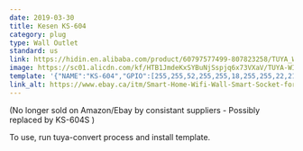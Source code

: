 ```yaml
---
date: 2019-03-30
title: Kesen KS-604
category: plug
type: Wall Outlet
standard: us
link: https://hidin.en.alibaba.com/product/60797577499-807823258/TUYA_WIFI_smart_US_standard_3_pin_wall_receptacle_outlet_works_with_alexa.html
image: https://sc01.alicdn.com/kf/HTB1JmdeKxSYBuNjSspjq6x73VXaV/TUYA-WIFI-smart-US-standard-3-pin.jpg
template: '{"NAME":"KS-604","GPIO":[255,255,52,255,255,18,255,255,22,21,255,255,17],"FLAG":0,"BASE":18}' 
link_alt: https://www.ebay.ca/itm/Smart-Home-Wifi-Wall-Smart-Socket-for-Alexa-Google-Assistand-IFTTT/202605478827
---
```


(No longer sold on Amazon/Ebay by consistant suppliers - Possibly replaced by KS-604S )     

To use, run tuya-convert process and install template. 






